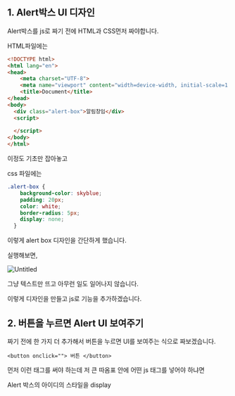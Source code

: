 ## 1. Alert박스 UI 디자인

Alert박스를 js로 짜기 전에 HTML과 CSS먼저 짜야합니다.

HTML파일에는 

```html
<!DOCTYPE html>
<html lang="en">
<head>
    <meta charset="UTF-8">
    <meta name="viewport" content="width=device-width, initial-scale=1.0">
    <title>Document</title>
</head>
<body>
  <div class="alert-box">알림창임</div>
  <script>
    
  </script>
</body>
</html>
```

이정도 기초만 잡아놓고

css 파일에는

```css
.alert-box {
    background-color: skyblue;
    padding: 20px;
    color: white;
    border-radius: 5px;
    display: none;
  } 
```

이렇게 alert box  디자인을 간단하게 했습니다.

실행해보면,

![Untitled](https://prod-files-secure.s3.us-west-2.amazonaws.com/87aef250-57bf-4911-a6e6-2173b7dc33e7/211ece20-ed36-4824-851f-e3bd7455ea1e/Untitled.png)

그냥 텍스트만 뜨고 아무런 일도 일어나지 않습니다.

이렇게 디자인을 만들고 js로 기능을 추가하겠습니다.

## 2. 버튼을 누르면 Alert UI 보여주기

짜기 전에 한 가지 더 추가해서 버튼을 누르면 UI를 보여주는 식으로 짜보겠습니다.

`<button onclick=""> 버튼 </button>`

먼저 이런 태그를 써야 하는데 저 큰 따옴표 안에 어떤 js 태그를 넣어야 하냐면

Alert 박스의 아이디의 스타일을 display